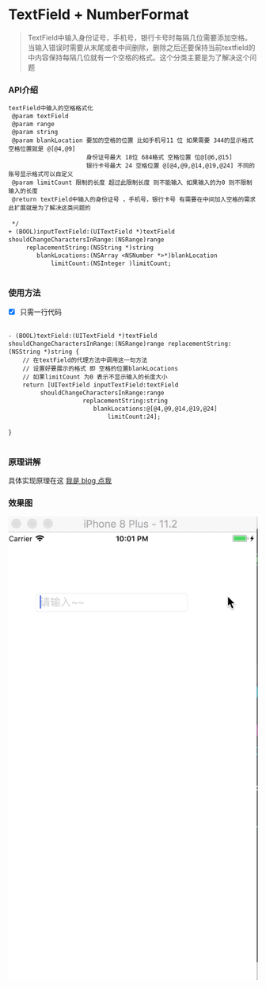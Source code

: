 # TextField + NumberFormat

>TextField中输入身份证号，手机号，银行卡号时每隔几位需要添加空格。当输入错误时需要从末尾或者中间删除，删除之后还要保持当前textfield的中内容保持每隔几位就有一个空格的格式。这个分类主要是为了解决这个问题

### API介绍


```
textField中输入的空格格式化
 @param textField  
 @param range  
 @param string  
 @param blankLocation 要加的空格的位置 比如手机号11 位 如果需要 344的显示格式 空格位置就是 @[@4,@9]
                      身份证号最大 18位 684格式 空格位置 位@[@6,@15]
                      银行卡号最大 24 空格位置 @[@4,@9,@14,@19,@24] 不同的账号显示格式可以自定义
 @param limitCount 限制的长度 超过此限制长度 则不能输入 如果输入的为0 则不限制输入的长度
 @return textField中输入的身份证号 ，手机号，银行卡号 有需要在中间加入空格的需求 此扩展就是为了解决这类问题的
 
 */
+ (BOOL)inputTextField:(UITextField *)textField shouldChangeCharactersInRange:(NSRange)range
     replacementString:(NSString *)string
        blankLocations:(NSArray <NSNumber *>*)blankLocation
            limitCount:(NSInteger )limitCount;
            
```


### 使用方法
- [x] 只需一行代码

```

- (BOOL)textField:(UITextField *)textField shouldChangeCharactersInRange:(NSRange)range replacementString:(NSString *)string {
    // 在textField的代理方法中调用这一句方法
    // 设置好要展示的格式 即 空格的位置blankLocations 
    // 如果limitCount 为0 表示不显示输入的长度大小
    return [UITextField inputTextField:textField
         shouldChangeCharactersInRange:range
                     replacementString:string
                        blankLocations:@[@4,@9,@14,@19,@24]
                            limitCount:24];
    
}


```
### 原理讲解

具体实现原理在这
[我是 blog 点我](http://www.wuchao.net.cn/2018/01/10/TextField%E8%BE%93%E5%85%A5%E8%BA%AB%E4%BB%BD%E8%AF%81%E5%8F%B7%E6%89%8B%E6%9C%BA%E5%8F%B7%E9%93%B6%E8%A1%8C%E5%8D%A1%E5%8F%B7%E6%A0%BC%E5%BC%8F%E5%8C%96%E8%A7%A3%E5%86%B3%E6%96%B9%E6%A1%88%20/)

### 效果图


![image](https://github.com/JiWuChao/TextField/blob/master/textField.gif)